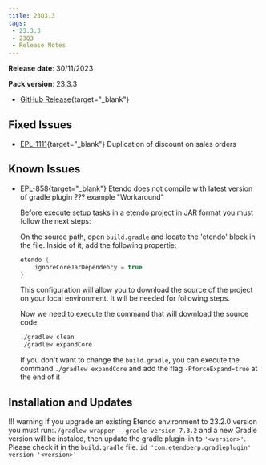 ```yaml
---
title: 23Q3.3
tags:
 - 23.3.3
 - 23Q3
 - Release Notes
---
```

**Release date**: 30/11/2023

**Pack version**: 23.3.3
- [GitHub Release](https://github.com/etendosoftware/etendo_core/releases/tag/23.3.3){target="\_blank"}

## Fixed Issues

- [EPL-1111](https://github.com/etendosoftware/etendo_core/issues/251){target="\_blank"} Duplication of discount on sales orders


## Known Issues 

- [EPL-858](https://github.com/etendosoftware/etendo_core/issues/221){target="\_blank"} Etendo does not compile with latest version of gradle plugin 
??? example "Workaround"


    Before execute setup tasks in a etendo project in JAR format you must follow the next steps:

    On the source path, open `build.gradle` and locate the 'etendo' block in the file. Inside of it, add the following propertie:

    ``` groovy title="build.gradlew" 
    etendo {
        ignoreCoreJarDependency = true
    }
    ```

    This configuration will allow you to download the source of the project on your local environment. It will be needed for following steps. 

    Now we need to execute the command that will download the source code:

    ```bash title='terminal'
    ./gradlew clean
    ./gradlew expandCore 
    ```
    If you don't want to change the `build.gradle`, you can execute the command `./gradlew expandCore` and add the flag `-PforceExpand=true` at the end of it

## Installation and Updates
!!! warning
    If you upgrade an existing Etendo environment to 23.2.0 version you must run:`./gradlew wrapper --gradle-version 7.3.2` and a new Gradle version will be instaled, then update the gradle plugin-in to `'<version>'`. Please check it in the `build.gradle` file. `id 'com.etendoerp.gradleplugin' version '<version>'`